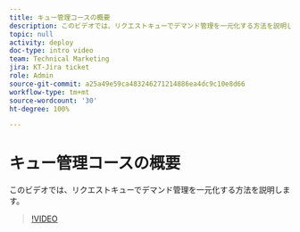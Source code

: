 ```yaml
---
title: キュー管理コースの概要
description: このビデオでは、リクエストキューでデマンド管理を一元化する方法を説明します。
topic: null
activity: deploy
doc-type: intro video
team: Technical Marketing
jira: KT-Jira ticket
role: Admin
source-git-commit: a25a49e59ca483246271214886ea4dc9c10e8d66
workflow-type: tm+mt
source-wordcount: '30'
ht-degree: 100%

---
```


# キュー管理コースの概要

このビデオでは、リクエストキューでデマンド管理を一元化する方法を説明します。

>[!VIDEO](https://video.tv.adobe.com/v/335219/?quality=12&learn=on)
